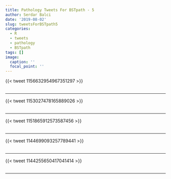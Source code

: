 ```yaml
---
title: Pathology Tweets For BSTpath - 5
author: Serdar Balci
date: '2019-08-02'
slug: tweetsForBSTpath5
categories:
  - R
  - tweets
  - pathology
  - BSTpath
tags: []
image:
  caption: ''
  focal_point: ''
---
```



{{< tweet 1156632954967351297 >}}
<br>
<br>
<hr>
{{< tweet 1153027478165889026 >}}
<br>
<br>
<hr>
{{< tweet 1151865912573587456 >}}
<br>
<br>
<hr>
{{< tweet 1144699093257789441 >}}
<br>
<br>
<hr>
{{< tweet 1144255650417041414 >}}
<br>
<br>
<hr>
